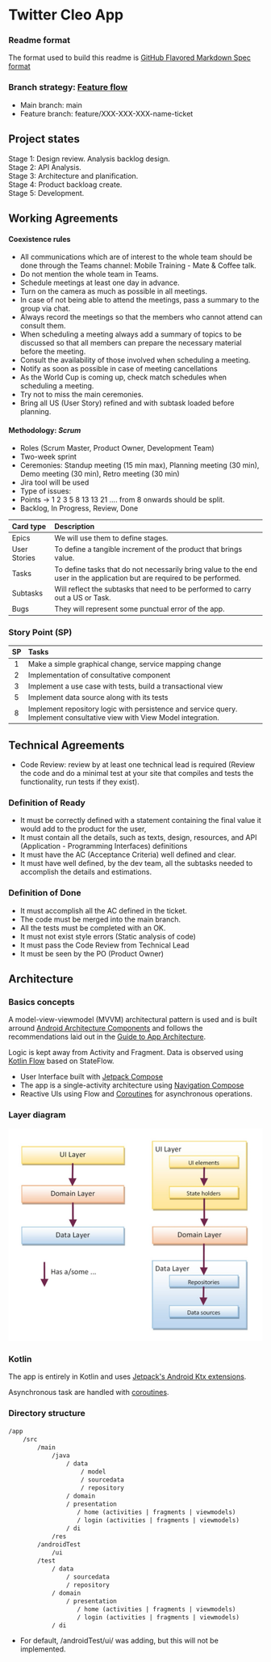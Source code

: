 # Twitter Cleo App

### Readme format

The format used to build this readme is  [GitHub Flavored Markdown Spec format](https://github.github.com/gfm/)

### Branch strategy: [Feature flow](https://www.atlassian.com/git/tutorials/comparing-workflows/feature-branch-workflow)
 - Main branch: main
 - Feature branch: feature/XXX-XXX-XXX-name-ticket

## Project states
Stage 1: Design review. Analysis backlog design.  
Stage 2: API Analysis.  
Stage 3: Architecture and planification.  
Stage 4: Product backloag create.  
Stage 5: Development.  

## Working Agreements 

#### Coexistence rules 

 - All communications which are of interest to the whole team should be done through the Teams channel: Mobile Training - Mate & Coffee talk.  
 - Do not mention the whole team in Teams. 
 - Schedule meetings at least one day in advance. 
 - Turn on the camera as much as possible in all meetings. 
 - In case of not being able to attend the meetings, pass a summary to the group via chat. 
 - Always record the meetings so that the members who cannot attend can consult them. 
 - When scheduling a meeting always add a summary of topics to be discussed so that all members can prepare the necessary material before the meeting. 
 - Consult the availability of those involved when scheduling a meeting. 
 - Notify as soon as possible in case of meeting cancellations 
 - As the World Cup is coming up, check match schedules when scheduling a meeting. 
 - Try not to miss the main ceremonies. 
 - Bring all US (User Story) refined and with subtask loaded before planning. 

#### Methodology: ***Scrum***

 - Roles (Scrum Master, Product Owner, Development Team) 
 - Two-week sprint 
 - Ceremonies: Standup meeting (15 min max), Planning meeting (30 min), Demo meeting (30 min), Retro meeting (30 min) 
 - Jira tool will be used 
 - Type of issues: 
 - Points -> 1 2 3 5 8 13 13 21 .... from 8 onwards should be split. 
 - Backlog, In Progress, Review, Done

  | Card type    | Description                                                      |
  | :----------- | :--------------------------------------------------------------- |
  | Epics        | We will use them to define stages.                               |
  | User Stories | To define a tangible increment of the product that brings value. |
  | Tasks        | To define tasks that do not necessarily bring value to the end user in the application but are required to be performed. |
  | Subtasks     | Will reflect the subtasks that need to be performed to carry out a US or Task.  |
  | Bugs         | They will represent some punctual error of the app.              |
 
 
 ### Story Point (SP)
 
|  SP  | Tasks                                                       |
| :--: | :---------------------------------------------------------- |
| 1    | Make a simple graphical change, service mapping change      |
| 2    | Implementation of consultative component                    |
| 3    | Implement a use case with tests, build a transactional view |
| 5    | Implement data source along with its tests                  |
| 8    | Implement repository logic with persistence and service query. Implement consultative view with View Model integration. |


## Technical Agreements 


 - Code Review: review by at least one technical lead is required (Review the code and do a minimal test at your site that compiles and tests the functionality, run tests if they exist). 

### Definition of Ready 

 - It must be correctly defined with a statement containing the final value it would add to the product for the user, 
 - It must contain all the details, such as texts, design, resources, and API (Application - Programming Interfaces) definitions 
 - It must have the AC (Acceptance Criteria) well defined and clear. 
 - It must have well defined, by the dev team, all the subtasks needed to accomplish the details and estimations. 

### Definition of Done 

 - It must accomplish all the AC defined in the ticket. 
 - The code must be merged into the main branch. 
 - All the tests must be completed with an OK. 
 - It must not exist style errors (Static analysis of code) 
 - It must pass the Code Review from Technical Lead  
 - It must be seen by the PO (Product Owner) 
 
 
 
## Architecture

### Basics concepts

A model-view-viewmodel (MVVM) architectural pattern is used and is built arround [Android Architecture Components](https://developer.android.com/topic/libraries/architecture/) and follows the recommendations laid out in the [Guide to App Architecture](https://developer.android.com/jetpack/docs/guide).

Logic is kept away from Activity and Fragment. Data is observed using [Kotlin Flow](https://developer.android.com/kotlin/flow/stateflow-and-sharedflow) based on StateFlow.

* User Interface built with [Jetpack Compose](https://developer.android.com/jetpack/compose)
* The app is a single-activity architecture using [Navigation Compose](https://developer.android.com/jetpack/compose/navigation)
* Reactive UIs using Flow and [Coroutines](https://developer.android.com/kotlin/coroutines) for asynchronous operations.

### Layer diagram

![Link](doc_image/layer_diagram.jpg)

### Kotlin

The app is entirely in Kotlin and uses [Jetpack's Android Ktx extensions](https://developer.android.com/kotlin/ktx).

Asynchronous task are handled with [coroutines](https://developer.android.com/kotlin/coroutines).


### Directory structure
    /app
        /src
            /main
                /java
                    / data
                        / model
                        / sourcedata
                        / repository
                    / domain
                    / presentation
                       / home (activities | fragments | viewmodels)
                       / login (activities | fragments | viewmodels)
                    / di
                /res
            /androidTest
                /ui
            /test
                / data
                    / sourcedata
                    / repository
                / domain
                    / presentation
                       / home (activities | fragments | viewmodels)
                       / login (activities | fragments | viewmodels)
                / di

* For default, /androidTest/ui/ was adding, but this will not be implemented.
